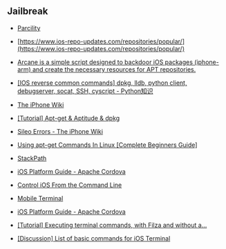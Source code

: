 ## Jailbreak

- [Parcility](https://parcility.co/)

- [https://www.ios-repo-updates.com/repositories/popular/](https://www.ios-repo-updates.com/repositories/popular/)

- [Arcane is a simple script designed to backdoor iOS packages (iphone-arm) and create the necessary resources for APT repositories.](https://hakin9.org/arcane-is-a-simple-script-designed-to-backdoor-ios-packages-iphone-arm-and-create-the-necessary-resources-for-apt-repositories/)

- [[IOS reverse common commands] dpkg, lldb, python client, debugserver, socat, SSH, cyscript - Python知识](https://pythonmana.com/2021/07/20210725150522446S.html)

- [The iPhone Wiki](https://theiphonewiki.com/wiki/Main_Page)

- [[Tutorial] Apt-get & Aptitude & dpkg](https://www.reddit.com/r/jailbreak/comments/6mgou6/tutorial_aptget_aptitude_dpkg/)

- [Sileo Errors - The iPhone Wiki](https://www.theiphonewiki.com/wiki/Sileo_Errors)

- [Using apt-get Commands In Linux [Complete Beginners Guide]](https://itsfoss.com/apt-get-linux-guide/)

- [StackPath](https://www.maketecheasier.com/ultimate-guide-apt-and-apt-get-commands/)

- [iOS Platform Guide - Apache Cordova](https://cordova.apache.org/docs/en/10.x/guide/platforms/ios/)

- [Control iOS From the Command Line](https://www.technorms.com/25404/control-ios-from-command-line)

- [Mobile Terminal](https://iphoneroot.com/tag/mobile-terminal/)

- [iOS Platform Guide - Apache Cordova](https://cordova.apache.org/docs/en/latest/guide/platforms/ios/tools.html)

- [[Tutorial] Executing terminal commands, with Filza and without a...](https://reddit.com/r/jailbreak/comments/pfafuq/tutorial_executing_terminal_commands_with_filza/)

- [[Discussion] List of basic commands for iOS Terminal](https://reddit.com/r/jailbreak/comments/95r4ih/discussion_list_of_basic_commands_for_ios_terminal/)